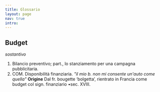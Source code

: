 ```yaml
---
title: Glossario
layout: page
nav: true
intro:
---
```


## Budget
_sostantivo_
1. Bilancio preventivo; part., lo stanziamento per una campagna pubblicitaria.
2. COM. Disponibilità finanziaria. _"il mio b. non mi consente un'auto come quella"_
**Origine**
Dal fr. bougette ‘bolgetta’, rientrato in Francia come budget col sign. finanziario •sec. XVIII.
